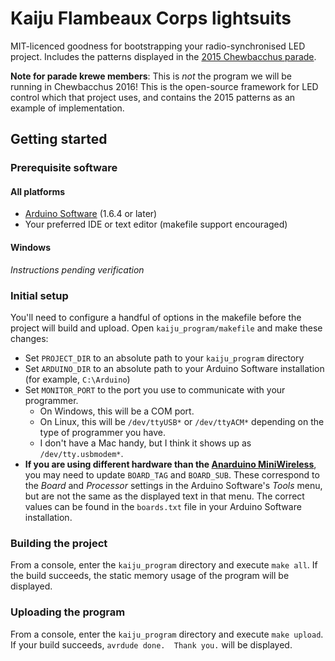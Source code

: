 # Kaiju Flambeaux Corps lightsuits

MIT-licenced goodness for bootstrapping your radio-synchronised LED project. Includes the patterns displayed in the [2015 Chewbacchus parade][1].

**Note for parade krewe members**: This is *not* the program we will be running in Chewbacchus 2016! This is the open-source framework for LED control which that project uses, and contains the 2015 patterns as an example of implementation.

## Getting started

### Prerequisite software

#### All platforms

- [Arduino Software][2] (1.6.4 or later)
- Your preferred IDE or text editor (makefile support encouraged)

#### Windows

*Instructions pending verification*

### Initial setup

You'll need to configure a handful of options in the makefile before the project will build and upload. Open `kaiju_program/makefile` and make these changes:

- Set `PROJECT_DIR` to an absolute path to your `kaiju_program` directory
- Set `ARDUINO_DIR` to an absolute path to your Arduino Software installation (for example, `C:\Arduino`)
- Set `MONITOR_PORT` to the port you use to communicate with your programmer.
  - On Windows, this will be a COM port.
  - On Linux, this will be `/dev/ttyUSB*` or `/dev/ttyACM*` depending on the type of programmer you have.
  - I don't have a Mac handy, but I think it shows up as `/dev/tty.usbmodem*`.
- **If you are using different hardware than the [Anarduino MiniWireless][3]**, you may need to update `BOARD_TAG` and `BOARD_SUB`. These correspond to the *Board* and *Processor* settings in the Arduino Software's *Tools* menu, but are not the same as the displayed text in that menu. The correct values can be found in the `boards.txt` file in your Arduino Software installation.

### Building the project

From a console, enter the `kaiju_program` directory and execute `make all`. If the build succeeds, the static memory usage of the program will be displayed.

### Uploading the program

From a console, enter the `kaiju_program` directory and execute `make upload`. If your build succeeds, `avrdude done.  Thank you.` will be displayed.

[1]: https://www.youtube.com/watch?v=r27eCkilbfY
[2]: https://arduino.cc/en/Main/Software
[3]: http://www.anarduino.com/miniwireless/
